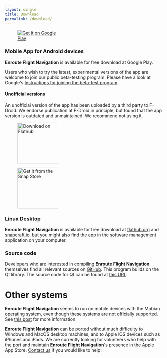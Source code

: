 ```yaml
---
layout: single
title: Download
permalink: /download/
---
```


<figure style="width: 150px" class="align-right">
  <a href='https://play.google.com/store/apps/details?id=de.akaflieg_freiburg.enroute&pcampaignid=pcampaignidMKT-Other-global-all-co-prtnr-py-PartBadge-Mar2515-1'><img alt='Get it on Google Play' src='https://play.google.com/intl/en_us/badges/static/images/badges/en_badge_web_generic.png'/></a>
</figure>

### Mobile App for Android devices

**Enroute Flight Navigation** is available for free download at Google Play.

Users who wish to try the latest, experimental versions of the app are welcome
to join our public beta-testing program.  Please have a look at Google's
[Instructions for joining the beta-test
program](https://support.google.com/googleplay/answer/7003180?hl=en).


#### Unofficial versions

An unofficial version of the app has been uploaded by a third party to F-Droid.
We endorse publication at F-Droid in principle, but found that the app version
is outdated and unmaintained. We recommend not using it.

<figure style="width: 130px" class="align-right">
  <a href='https://flathub.org/apps/details/de.akaflieg_freiburg.enroute'><img width='130px' alt='Download on Flathub' src='https://flathub.org/assets/badges/flathub-badge-en.png'/></a>

  <a href='https://snapcraft.io/enroute-flight-navigation'><img  width='130px' alt="Get it from the Snap Store" src="https://snapcraft.io/static/images/badges/en/snap-store-black.svg"/></a>
</figure>


### Linux Desktop

**Enroute Flight Navigation** is available for free download at
[flathub.org](https://flathub.org/apps/details/de.akaflieg_freiburg.enroute) and
[snapcraft.io](https://snapcraft.io/enroute-flight-navigation), but you might
also find the app in the software management application on your computer.


### Source code

Developers who are interested in compiling **Enroute Flight Navigation**
themselves find all relevant sources on
[GitHub](https://github.com/Akaflieg-Freiburg/enroute).  This program builds on
the Qt library. The source code for Qt can be found at [this
URL](https://cplx.vm.uni-freiburg.de/storage/QtSources).


# Other systems

**Enroute Flight Navigation** seems to run on mobile devices with the Mobian
operating system, even though these systems are not officially supported. See
[this post](https://wiki.mobian-project.org/doku.php?id=enroute) for more
information.

**Enroute Flight Navigation** can be ported without much difficulty to Windows
and MacOS desktop machines, and to Apple iOS devices such as iPhones and iPads.
We are currently looking for volunteers who help with the port and maintain
**Enroute Flight Navigation**'s presence in the Apple App Store. [Contact
us](mailto:stefan.kebekus@gmail.com) if you would like to help!
